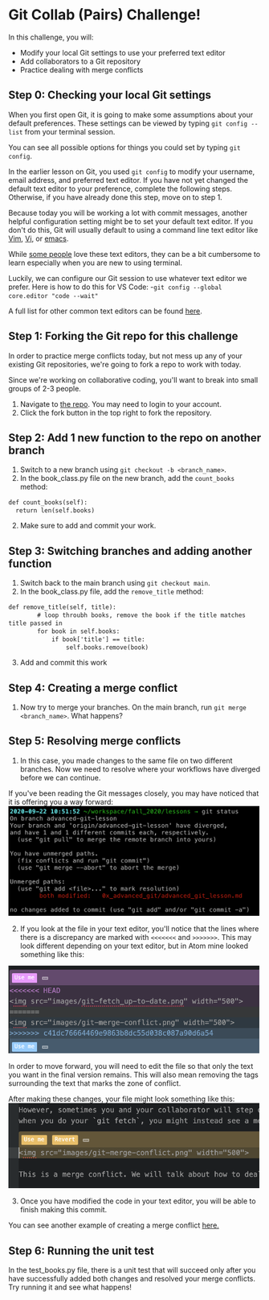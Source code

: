 # Git Collab (Pairs) Challenge!

In this challenge, you will:

* Modify your local Git settings to use your preferred text editor
* Add collaborators to a Git repository
* Practice dealing with merge conflicts

## Step 0: Checking your local Git settings
When you first open Git, it is going to make some assumptions about your default preferences. These settings can be viewed by typing `git config --list` from your terminal session.

You can see all possible options for things you could set by typing `git config`.

In the earlier lesson on Git, you used `git config` to modify your username, email address, and preferred text editor. If you have not yet changed the default text editor to your preference, complete the following steps. Otherwise, if you have already done this step, move on to step 1.

Because today you will be working a lot with commit messages, another helpful configuration setting might be to set your default text editor. If you don't do this, Git will usually default to using a command line text editor like [Vim](https://www.vim.org/), [Vi](https://en.wikipedia.org/wiki/Vi), or [emacs](https://www.gnu.org/s/emacs/).

While [some people](https://en.wikipedia.org/wiki/Editor_war#:~:text=vi%20is%20a%20smaller%20and,vim%20is%20almost%20as%20fast.&text=Emacs%20uses%20metakey%20chords.) love these text editors, they can be a bit cumbersome to learn especially when you are new to using terminal.

Luckily, we can configure our Git session to use whatever text editor we prefer. Here is how to do this for VS Code:
-`git config --global core.editor "code --wait"`

A full list for other common text editors can be found [here](http://swcarpentry.github.io/git-novice/02-setup/index.html).

## Step 1: Forking the Git repo for this challenge
In order to practice merge conflicts today, but not mess up any of your existing Git repositories, we're going to fork a repo to work with today.

Since we're working on collaborative coding, you'll want to break into small groups of 2-3 people. 

1. Navigate to [the repo](https://github.com/Justice-Through-Code/merge_conflict_practice). You may need to login to your account.
2. Click the fork button in the top right to fork the repository.

## Step 2: Add 1 new function to the repo on another branch

1. Switch to a new branch using `git checkout -b <branch_name>`.
2.  In the book_class.py file on the new branch, add the `count_books` method:
```
def count_books(self):
  return len(self.books)
```
2. Make sure to add and commit your work.

## Step 3: Switching branches and adding another function
1. Switch back to the main branch using `git checkout main`.
2. In the book_class.py file, add the `remove_title` method:
```
def remove_title(self, title):
		# loop throubh books, remove the book if the title matches title passed in
		for book in self.books:
			if book['title'] == title:
				self.books.remove(book)
```
3. Add and commit this work


## Step 4: Creating a merge conflict
1. Now try to merge your branches. On the main branch, run `git merge <branch_name>`. What happens?

## Step 5: Resolving merge conflicts
1. In this case, you  made changes to the same file on two different branches. Now we need to resolve where your workflows have diverged before we can continue.

If you've been reading the Git messages closely, you may have noticed that it is offering you a way forward:
<img src="images/git-merge-message.png" width="500">

2. If you look at the file in your text editor, you'll notice that the lines where there is a discrepancy are marked with `<<<<<<<` and `>>>>>>>`. This may look different depending on your text editor, but in Atom mine looked something like this:
<img src="images/merge-conflict-in-atom.png" width="500">

In order to move forward, you will need to edit the file so that only the text you want in the final version remains. This will also mean removing the tags surrounding the text that marks the zone of conflict.

After making these changes, your file might look something like this:
<img src="images/merge-conflict-in-atom-post-resolve.png" width="500">

3. Once you have modified the code in your text editor, you will be able to finish making this commit. 

You can see another example of creating a merge conflict [here.](http://swcarpentry.github.io/git-novice/09-conflict/index.html)


## Step 6: Running the unit test
In the test_books.py file, there is a unit test that will succeed only after you have successfully added both changes and resolved your merge conflicts. Try running it and see what happens!

